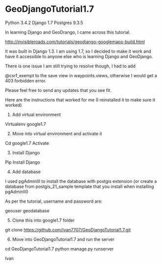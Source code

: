 GeoDjangoTutorial1.7
====================

Python 3.4.2 
Django 1.7
Postgres 9.3.5

In learning Django and GeoDrango, I came across this tutorial.  

http://invisibleroads.com/tutorials/geodjango-googlemaps-build.html

It was built in Django 1.3.  I am using 1.7, so I decided to make it work and have it accessible to anyone else who is learning 
Django and GeoDjango.  

There is one issue I am still trying to resolve though, I had to add

@csrf_exempt to the save view in waypoints.views, otherwise I would get a 403 forbidden error.  

Please feel free to send any updates that you see fit.  

Here are the instructions that worked for me (I reinstalled it to make sure it worked) 

1)	Add virtual environment 

Virtualenv google1.7

2)	Move into virtual environment and activate it

Cd google1.7 
Activate

3)	Install Django 

Pip Install Django

4)	Add database 

I used pgAdminIII to install the database with postgis extension (or create a database from postgis_21_sample template that you install when installing pgAdminIII)

As per the tutorial, username and password are:

geouser geodatabase

5)	Clone this into google1.7 folder

git clone https://github.com/ivan7707/GeoDjangoTutorial1.7.git

6)	Move into GeoDjangoTutorial1.7 and run the server

cd GeoDjangoTutorial1.7
python manage.py runserver




Ivan
